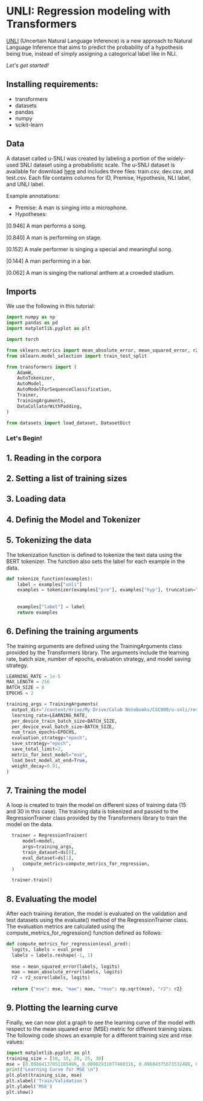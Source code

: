 # UNLI: Regression modeling with Transformers

[UNLI](https://github.com/clips/wordkit) (Uncertain Natural Language Inference) is a new approach to Natural Language Inference that aims to predict the probability of a hypothesis being true, instead of simply assigning a categorical label like in NLI. 


*Let's get started!*

## Installing requirements:

* transformers
* datasets
* pandas
* numpy
* scikit-learn


## Data
A dataset called u-SNLI was created by labeling a portion of the widely-used SNLI dataset using a probabilistic scale. The u-SNLI dataset is available for download [here](https://nlp.jhu.edu/unli/) and includes three files: train.csv, dev.csv, and test.csv. Each file contains columns for ID, Premise, Hypothesis, NLI label, and UNLI label.

Example annotations:

* Premise: A man is singing into a microphone.
* Hypotheses:

[0.946] A man performs a song.

[0.840] A man is performing on stage.

[0.152] A male performer is singing a special and meaningful song.

[0.144] A man performing in a bar.

[0.062] A man is singing the national anthem at a crowded stadium.

## Imports

We use the following in this tutorial:

```python
import numpy as np
import pandas as pd
import matplotlib.pyplot as plt

import torch

from sklearn.metrics import mean_absolute_error, mean_squared_error, r2_score
from sklearn.model_selection import train_test_split

from transformers import (
    AdamW, 
    AutoTokenizer, 
    AutoModel, 
    AutoModelForSequenceClassification, 
    Trainer, 
    TrainingArguments, 
    DataCollatorWithPadding,
)

from datasets import load_dataset, DatasetDict
```

### Let's Begin!

## 1. Reading in the corpora

## 2. Setting a list of training sizes 

## 3. Loading data

## 4. Definig the Model and Tokenizer

## 5. Tokenizing the data

The tokenization function is defined to tokenize the text data using the BERT tokenizer. The function also sets the label for each example in the data.
```python
def tokenize_function(examples):
    label = examples["unli"] 
    examples = tokenizer(examples["pre"], examples["hyp"], truncation=True, padding="max_length", max_length=256)
    
    
    examples["label"] = label
    return examples
```

## 6. Defining the training arguments

The training arguments are defined using the TrainingArguments class provided by the Transformers library. The arguments include the learning rate, batch size, number of epochs, evaluation strategy, and model saving strategy.
```python
LEARNING_RATE = 1e-5
MAX_LENGTH = 256
BATCH_SIZE = 8
EPOCHS = 2

training_args = TrainingArguments(
  output_dir="/content/drive/My Drive/Colab Notebooks/CSC900/u-snli/results",
  learning_rate=LEARNING_RATE,
  per_device_train_batch_size=BATCH_SIZE,
  per_device_eval_batch_size=BATCH_SIZE,
  num_train_epochs=EPOCHS,
  evaluation_strategy="epoch",
  save_strategy="epoch",
  save_total_limit=2,
  metric_for_best_model="mse",
  load_best_model_at_end=True,
  weight_decay=0.01,
)

```

## 7. Training the model

A loop is created to train the model on different sizes of training data (15 and 30 in this case). The training data is tokenized and passed to the RegressionTrainer class provided by the Transformers library to train the model on the data.
```python
  trainer = RegressionTrainer(
      model=model,
      args=training_args,
      train_dataset=ds[0],
      eval_dataset=ds[1],
      compute_metrics=compute_metrics_for_regression,
  )

  trainer.train()
```

## 8. Evaluating the model

After each training iteration, the model is evaluated on the validation and test datasets using the evaluate() method of the RegressionTrainer class. The evaluation metrics are calculated using the compute_metrics_for_regression() function defined as follows:
```python
def compute_metrics_for_regression(eval_pred):
  logits, labels = eval_pred
  labels = labels.reshape(-1, 1)
      
  mse = mean_squared_error(labels, logits)
  mae = mean_absolute_error(labels, logits)
  r2 = r2_score(labels, logits)
      
  return {"mse": mse, "mae": mae, "rmse": np.sqrt(mse), "r2": r2}
```

## 9. Plotting the learning curve

Finally, we can now plot a graph to see the learning curve of the model with respect to the mean squared error (MSE) metric for different training sizes. The following code shows an example for a different training size and mse values:
```python
import matplotlib.pyplot as plt
training_size = [10, 15, 20, 25, 30]
mse = [0.09804137051105499, 0.08982931077480316, 0.09684375673532486, 0.08992088586091995, 0.08983176201581955]
print("Learning Curve for MSE \n")  
plt.plot(training_size, mse)
plt.xlabel('Train/Validation')
plt.ylabel('MSE')
plt.show()
```

